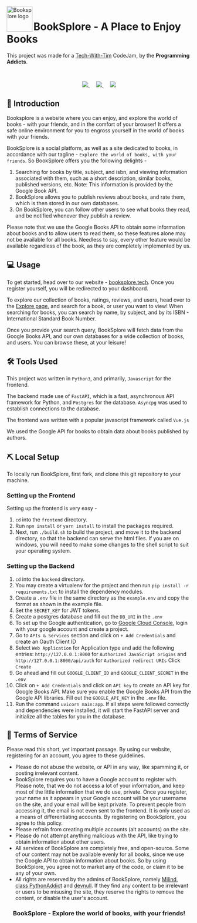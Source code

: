 <img align="left" width=70px height=70px src="https://booksplore.tech/favicon.ico" alt="Booksplore logo">

<h1>BookSplore - A Place to Enjoy Books</h1>

This project was made for a [Tech-With-Tim](https://discord.gg/twt) CodeJam, by the **Programming Addicts**.

<br>

<p align="center">

<a href="https://github.com/milindmadhukar/">
	<img src="https://images.weserv.nl/?url=avatars.githubusercontent.com/u/68477234?v=4&h=100&w=100&fit=cover&mask=circle&maxage=7d">
</a>
 
<a href="https://github.com/classPythonAddike/">
	<img src="https://images.weserv.nl/?url=avatars.githubusercontent.com/u/72556571?v=4&h=100&w=100&fit=cover&mask=circle&maxage=7d">
</a>
 
<a href="https://github.com/devnull03/">
	<img src="https://images.weserv.nl/?url=avatars.githubusercontent.com/u/56480041?v=4&h=100&w=100&fit=cover&mask=circle&maxage=7d">
</a>

</p>

## 🏁 Introduction

Booksplore is a website where you can enjoy, and explore the world of books - with your friends, and in the comfort of your browser! It offers a safe online environment for you to engross yourself in the world of books with your friends.

BookSplore is a social platform, as well as a site dedicated to books, in accordance with our tagline - `Explore the world of books, with your friends`. So BookSplore offers you the following delights -

1. Searching for books by title, subject, and isbn, and viewing information associated with them, such as a short description, similar books, published versions, etc. Note: This information is provided by the Google Book API.
2. BookSplore allows you to publish reviews about books, and rate them, which is then stored in our own databases.
3. On BookSplore, you can follow other users to see what books they read, and be notified whenever they publish a review.

Please note that we use the Google Books API to obtain some information about books and to allow users to read them, so these features alone may not be available for all books. Needless to say, every other feature would be available regardless of the book, as they are completely implemented by us.

## 💻 Usage

To get started, head over to our website - [booksplore.tech](https://booksplore.tech). Once you register yourself, you will be redirected to your dashboard.

To explore our collection of books, ratings, reviews, and users, head over to the [Explore page](https://booksplore.tech), and search for a book, or user you want to view! When searching for books, you can search by name, by subject, and by its ISBN - International Standard Book Number.

Once you provide your search query, BookSplore will fetch data from the Google Books API, and our own databases for a wide collection of books, and users. You can browse these, at your leisure!

## ️️🛠️ Tools Used

This project was written in `Python3`, and primarily, `Javascript` for the frontend.

The backend made use of `FastAPI`, which is a fast, asynchronous API framework for Python, and `Postgres` for the database. `Asyncpg` was used to establish connections to the database.

The frontend was written with a popular javascript framework called `Vue.js`

We used the Google API for books to obtain data about books published by authors.

## ⛏️  Local Setup

To locally run BookSplore, first fork, and clone this git repository to your machine.

### Setting up the Frontend

Setting up the frontend is very easy -
1. `cd` into the `frontend` directory.
2. Run `npm install` or `yarn install` to install the packages required.
3. Next, run `./build.sh` to build the project, and move it to the backend directory, so that the backend can serve the html files. If you are on windows, you will need to make some changes to the shell script to suit your operating system.

### Setting up the Backend
1.  `cd` into the `backend` directory.
2.  You may create a virtualenv for the project and then run `pip install -r requirements.txt` to install the dependency modules.
3.  Create a `.env` file in the same directory as the `example.env` and copy the format as shown in the example file.
4.  Set the `SECRET_KEY` for JWT tokens.
5.  Create a postgres database and fill out the `DB_URI` in the `.env`
6.  To set up the Google authentication, go to [Google Cloud Console](https://console.cloud.google.com/), login with your google account and create a project. 
7.  Go to `APIs & Services` section and click on `+ Add Credentials` and create an Oauth Client ID
8.  Select `Web Application` for Application type and add the following entries:
`http://127.0.0.1:8000` for `Authorized JavaScript origins` and `http://127.0.0.1:8000/api/auth` for `Authorized redirect URIs`
Click `Create`
9.  Go ahead and fill out `GOOGLE_CLIENT_ID` and `GOOGLE_CLIENT_SECRET` in the `.env`
10. Click on `+ Add Credentials` and click on `API key` to create an API key for Google Books API. Make sure you enable the Google Books API from the Google API libraries. Fill out the `GOOGLE_API_KEY` in the `.env` file.
11. Run the command `uvicorn main:app`. If all steps were followed correctly and dependencies were installed, it will start the FastAPI server and initialize all the tables for you in the database.

## 📃 Terms of Service

Please read this short, yet important passage. By using our website, registering for an account, you agree to these guidelines.

- Please do not abuse the website, or API in any way, like spamming it, or posting irrelevant content.
- BookSplore requires you to have a Google account to register with. Please note, that we do not access a lot of your information, and keep most of the little information that we do use, private. Once you register, your name as it appears in your Google account will be your username on the site, and your email will be kept private. To prevent people from accessing it, the email is not even sent to the frontend. It is only used as a means of differentiating accounts. By registering on BookSplore, you agree to this policy.
- Please refrain from creating multiple accounts (alt accounts) on the site.
- Please do not attempt anything malicious with the API, like trying to obtain information about other users.
- All services of BookSplore are completely free, and open-source. Some of our content may not be available evenly for all books, since we use the Google API to obtain information about books. So by using BookSplore, you agree not to market any of the code, or claim it to be any of your own.
- All rights are reserved by the admins of BookSplore, namely [Milind](https://github.com/milindmadhukar), [class PythonAddict](https://github.com/classPythonAddike/) and [devnull](https://github.com/devnull03). If they find any content to be irrelevant or users to be misusing the site, they reserve the rights to remove the content, or disable the user's account.

<h3 align="center">BookSplore - Explore the world of books, with your friends! </h3>
